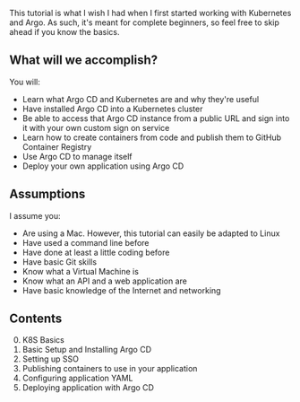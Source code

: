 This tutorial is what I wish I had when I first started working with Kubernetes and Argo. As such, it's meant for complete beginners, so feel free to skip ahead if you know the basics.

## What will we accomplish? 
You will: 
- Learn what Argo CD and Kubernetes are and why they're useful
- Have installed Argo CD into a Kubernetes cluster
- Be able to access that Argo CD instance from a public URL and sign into it with your own custom sign on service
- Learn how to create containers from code and publish them to GitHub Container Registry
- Use Argo CD to manage itself
- Deploy your own application using Argo CD

## Assumptions
I assume you:
- Are using a Mac. However, this tutorial can easily be adapted to Linux
- Have used a command line before
- Have done at least a little coding before
- Have basic Git skills
- Know what a Virtual Machine is
- Know what an API and a web application are
- Have basic knowledge of the Internet and networking

## Contents

0. K8S Basics
1. Basic Setup and Installing Argo CD
2. Setting up SSO
3. Publishing containers to use in your application
4. Configuring application YAML
5. Deploying application with Argo CD